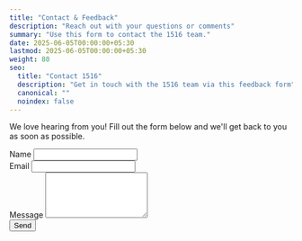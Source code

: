 ```yaml
---
title: "Contact & Feedback"
description: "Reach out with your questions or comments"
summary: "Use this form to contact the 1516 team."
date: 2025-06-05T00:00:00+05:30
lastmod: 2025-06-05T00:00:00+05:30
weight: 80
seo:
  title: "Contact 1516"
  description: "Get in touch with the 1516 team via this feedback form"
  canonical: ""
  noindex: false
---
```


We love hearing from you! Fill out the form below and we'll get back to you as soon as possible.

<form name="contact" method="POST" data-netlify="true">
  <div class="mb-3">
    <label class="form-label" for="name">Name</label>
    <input class="form-control" type="text" id="name" name="name" required>
  </div>
  <div class="mb-3">
    <label class="form-label" for="email">Email</label>
    <input class="form-control" type="email" id="email" name="email" required>
  </div>
  <div class="mb-3">
    <label class="form-label" for="message">Message</label>
    <textarea class="form-control" id="message" name="message" rows="5" required></textarea>
  </div>
  <button class="btn btn-primary" type="submit">Send</button>
</form>

